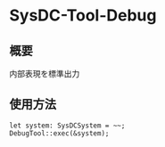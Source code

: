 # SysDC-Tool-Debug

## 概要

内部表現を標準出力

## 使用方法

```
let system: SysDCSystem = ~~;
DebugTool::exec(&system);
```
